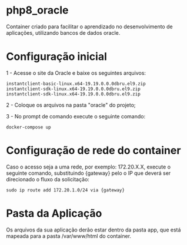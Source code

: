 # php8_oracle
Container criado para facilitar o aprendizado no desenvolvimento de aplicações, utilizando bancos de dados oracle.

# Configuração inicial
  1 - Acesse o site da Oracle e baixe os seguintes arquivos:

    instantclient-basic-linux.x64-19.19.0.0.0dbru.el9.zip
    instantclient-sdk-linux.x64-19.19.0.0.0dbru.el9.zip
    instantclient-sdk-linux.x64-19.19.0.0.0dbru.el9.zip

  2 - Coloque os arquivos na pasta "oracle" do projeto;

  
  3 - No prompt de comando execute o seguinte comando:
            
    docker-compose up

# Configuração de rede do container

  Caso o acesso seja a uma rede, por exemplo: 172.20.X.X, execute o seguinte comando, substituindo {gateway} pelo o IP que deverá ser direcionado o fluxo da solicitação:
  
    sudo ip route add 172.20.1.0/24 via {gateway}

# Pasta da Aplicação

  Os arquivos da sua aplicação derão estar dentro da pasta app, que está mapeada para a pasta /var/www/html do container.
